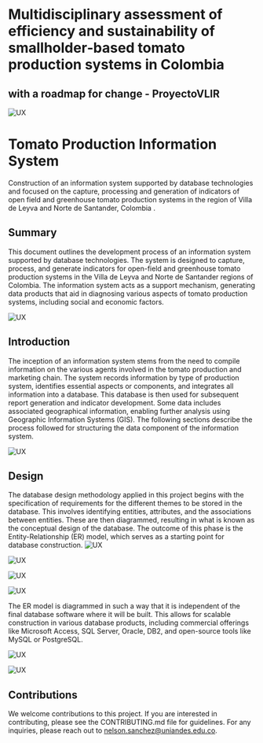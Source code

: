 # Multidisciplinary assessment of efficiency and sustainability of smallholder‐based tomato production systems in Colombia
## with a roadmap for change - **ProyectoVLIR**

![UX](https://github.com/nelsonss/Projects_Database/blob/main/Project02/content/imagen01-Informe.JPG)

# Tomato Production Information System
Construction of an information system supported by database technologies and focused on the capture, processing and generation of indicators of open field and greenhouse tomato production systems in the region of Villa de Leyva and Norte de Santander, Colombia .
## Summary

This document outlines the development process of an information system supported by database technologies. The system is designed to capture, process, and generate indicators for open-field and greenhouse tomato production systems in the Villa de Leyva and Norte de Santander regions of Colombia. The information system acts as a support mechanism, generating data products that aid in diagnosing various aspects of tomato production systems, including social and economic factors.

![UX](https://github.com/nelsonss/Projects_Database/blob/main/Project02/content/w1.JPG)

## Introduction

The inception of an information system stems from the need to compile information on the various agents involved in the tomato production and marketing chain. The system records information by type of production system, identifies essential aspects or components, and integrates all information into a database. This database is then used for subsequent report generation and indicator development. Some data includes associated geographical information, enabling further analysis using Geographic Information Systems (GIS). The following sections describe the process followed for structuring the data component of the information system.

![UX](https://github.com/nelsonss/Projects_Database/blob/main/Project02/content/w2.JPG)

## Design

The database design methodology applied in this project begins with the specification of requirements for the different themes to be stored in the database. This involves identifying entities, attributes, and the associations between entities. These are then diagrammed, resulting in what is known as the conceptual design of the database. The outcome of this phase is the Entity-Relationship (ER) model, which serves as a starting point for database construction.
![UX](https://github.com/nelsonss/Projects_Database/blob/main/Project02/content/img01-Informe.JPG)

![UX](https://github.com/nelsonss/Projects_Database/blob/main/Project02/content/img02-Informe.JPG)

![UX](https://github.com/nelsonss/Projects_Database/blob/main/Project02/content/img03-Informe.JPG)

![UX](https://github.com/nelsonss/Projects_Database/blob/main/Project02/content/w3.JPG)

The ER model is diagrammed in such a way that it is independent of the final database software where it will be built. This allows for scalable construction in various database products, including commercial offerings like Microsoft Access, SQL Server, Oracle, DB2, and open-source tools like MySQL or PostgreSQL.

![UX](https://github.com/nelsonss/Projects_Database/blob/main/Project02/content/img04-Informe.JPG)

![UX](https://github.com/nelsonss/Projects_Database/blob/main/Project02/content/w4.JPG)

## Contributions

We welcome contributions to this project. If you are interested in contributing, please see the CONTRIBUTING.md file for guidelines.
For any inquiries, please reach out to nelson.sanchez@uniandes.edu.co.
